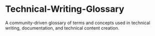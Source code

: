 # Technical-Writing-Glossary
A community-driven glossary of terms and concepts used in technical writing, documentation, and technical content creation.
